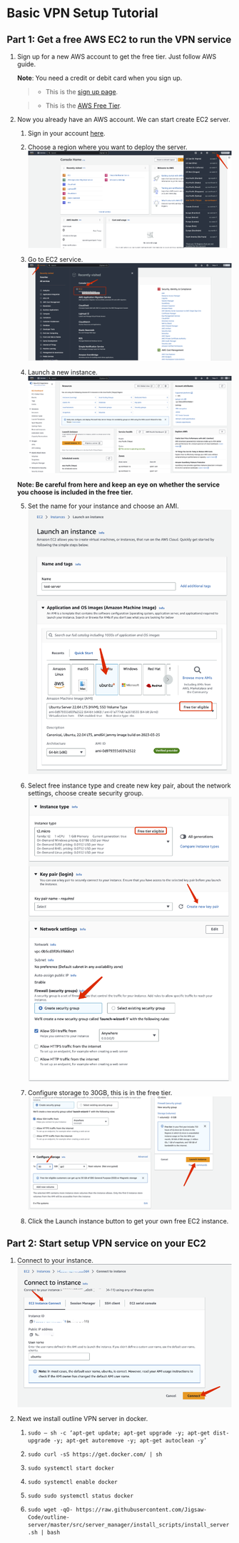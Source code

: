 # Basic VPN Setup Tutorial   
## **Part 1**: Get a free AWS EC2 to run the VPN service  

1. Sign up for a new AWS account to get the free tier. Just follow AWS guide.  

    **Note**: You need a credit or debit card when you sign up.

    > - This is the [sign up page](https://portal.aws.amazon.com/billing/signup#/start/email "Sign up your account").  

    > - This is the [AWS Free Tier](https://aws.amazon.com/cn/free "Learn about the free tier").  
  
2. Now you already have an AWS account. We can start create EC2 server.

    1. Sign in your account [here](https://aws.amazon.com/cn/console/).  

    2. Choose a region where you want to deploy the server.  
    ![Image](./Images/choose_region.png)

    3. Go to EC2 service.  
    ![Image](./Images/goto_EC2.png)

    4. Launch a new instance.
    ![Image](./Images/Launch_instance.png)

    **Note: Be careful from here and keep an eye on whether the service you choose is included in the free tier.**  

    5. Set the name for your instance and choose an AMI.
    ![Image](./Images/choose_AMI.png)

    6. Select free instance type and create new key pair, about the network settings, choose create security group.
    ![Image](./Images/Instance_type.png)

    7. Configure storage to 30GB, this is in the free tier.
    ![Image](./Images/Configure_storage.png)

    8. Click the Launch instance button to get your own free EC2 instance.


## Part 2: Start setup VPN service on your EC2

1. Connect to your instance.
![Image](./Images/connect_instance.png)  

2. Next we install outline VPN server in docker.  

    1. `` sudo — sh -c ‘apt-get update; apt-get upgrade -y; apt-get dist-upgrade -y; apt-get autoremove -y; apt-get autoclean -y’ ``  

    2. ``sudo curl -sS https://get.docker.com/ | sh``  

    3. ``sudo systemctl start docker``  

    4. ``sudo systemctl enable docker``  

    5. ``sudo sudo systemctl status docker``

    6. ``sudo wget -qO- https://raw.githubusercontent.com/Jigsaw-Code/outline-server/master/src/server_manager/install_scripts/install_server.sh | bash``
    